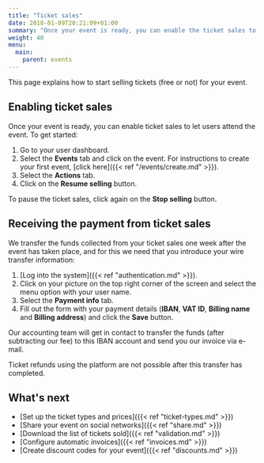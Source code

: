 ```yaml
---
title: "Ticket sales"
date: 2018-01-09T20:21:09+01:00
summary: "Once your event is ready, you can enable the ticket sales to let users attend the event."
weight: 40
menu:
  main:
    parent: events
---
```


This page explains how to start selling tickets (free or not) for your event.

## Enabling ticket sales

Once your event is ready, you can enable ticket sales to let users attend the event. To get started:

1. Go to your user dashboard.
2. Select the **Events** tab and click on the event. For instructions to create your first event, [click here]({{< ref "/events/create.md" >}}).
3. Select the **Actions** tab.
4. Click on the **Resume selling** button.

To pause the ticket sales, click again on the **Stop selling** button.

## Receiving the payment from ticket sales

We transfer the funds collected from your ticket sales one week after the event has taken place, and for this we need that you introduce your wire transfer information:

1. [Log into the system]({{< ref "authentication.md" >}}).
2. Click on your picture on the top right corner of the screen and select the menu option with your user name.
3. Select the **Payment info** tab.
4. Fill out the form with your payment details (**IBAN**, **VAT ID**, **Billing name** and **Billing address**) and click the **Save** button.

Our accounting team will get in contact to transfer the funds (after subtracting our fee) to this IBAN account and send you our invoice via e-mail.

Ticket refunds using the platform are not possible after this transfer has completed.

## What's next

* [Set up the ticket types and prices]({{< ref "ticket-types.md" >}})
* [Share your event on social networks]({{< ref "share.md" >}})
* [Download the list of tickets sold]({{< ref "validation.md" >}})
* [Configure automatic invoices]({{< ref "invoices.md" >}})
* [Create discount codes for your event]({{< ref "discounts.md" >}})
